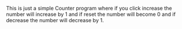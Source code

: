  This is just a simple Counter program where if you click increase the number will increase by 1 and if reset the number will become 0 and if decrease the number will decrease by 1.
